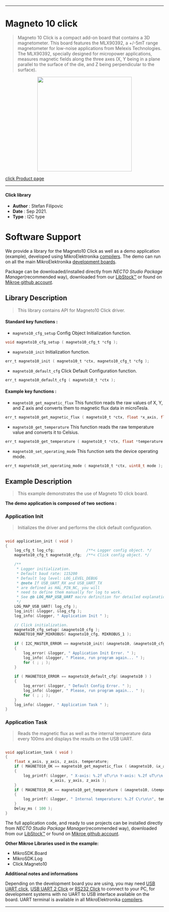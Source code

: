 
---
# Magneto 10 click

> Magneto 10 Click is a compact add-on board that contains a 3D magnetometer. This board features the MLX90392, a +/-5mT range magnetometer for low-noise applications from Melexis Technologies. The MLX90392, specially designed for micropower applications, measures magnetic fields along the three axes (X, Y being in a plane parallel to the surface of the die, and Z being perpendicular to the surface).

<p align="center">
  <img src="https://download.mikroe.com/images/click_for_ide/magneto10_click.png" height=300px>
</p>

[click Product page](https://www.mikroe.com/magneto-10-click)

---


#### Click library

- **Author**        : Stefan Filipovic
- **Date**          : Sep 2021.
- **Type**          : I2C type


# Software Support

We provide a library for the Magneto10 Click
as well as a demo application (example), developed using MikroElektronika
[compilers](https://www.mikroe.com/necto-studio).
The demo can run on all the main MikroElektronika [development boards](https://www.mikroe.com/development-boards).

Package can be downloaded/installed directly from *NECTO Studio Package Manager*(recommended way), downloaded from our [LibStock&trade;](https://libstock.mikroe.com) or found on [Mikroe github account](https://github.com/MikroElektronika/mikrosdk_click_v2/tree/master/clicks).

## Library Description

> This library contains API for Magneto10 Click driver.

#### Standard key functions :

- `magneto10_cfg_setup` Config Object Initialization function.
```c
void magneto10_cfg_setup ( magneto10_cfg_t *cfg );
```

- `magneto10_init` Initialization function.
```c
err_t magneto10_init ( magneto10_t *ctx, magneto10_cfg_t *cfg );
```

- `magneto10_default_cfg` Click Default Configuration function.
```c
err_t magneto10_default_cfg ( magneto10_t *ctx );
```

#### Example key functions :

- `magneto10_get_magnetic_flux` This function reads the raw values of X, Y, and Z axis and converts them to magnetic flux data in microTesla.
```c
err_t magneto10_get_magnetic_flux ( magneto10_t *ctx, float *x_axis, float *y_axis, float *z_axis );
```

- `magneto10_get_temperature` This function reads the raw temperature value and converts it to Celsius.
```c
err_t magneto10_get_temperature ( magneto10_t *ctx, float *temperature );
```

- `magneto10_set_operating_mode` This function sets the device operating mode.
```c
err_t magneto10_set_operating_mode ( magneto10_t *ctx, uint8_t mode );
```

## Example Description

> This example demonstrates the use of Magneto 10 click board.

**The demo application is composed of two sections :**

### Application Init

> Initializes the driver and performs the click default configuration.

```c

void application_init ( void )
{
    log_cfg_t log_cfg;              /**< Logger config object. */
    magneto10_cfg_t magneto10_cfg;  /**< Click config object. */

    /** 
     * Logger initialization.
     * Default baud rate: 115200
     * Default log level: LOG_LEVEL_DEBUG
     * @note If USB_UART_RX and USB_UART_TX 
     * are defined as HAL_PIN_NC, you will 
     * need to define them manually for log to work. 
     * See @b LOG_MAP_USB_UART macro definition for detailed explanation.
     */
    LOG_MAP_USB_UART( log_cfg );
    log_init( &logger, &log_cfg );
    log_info( &logger, " Application Init " );

    // Click initialization.
    magneto10_cfg_setup( &magneto10_cfg );
    MAGNETO10_MAP_MIKROBUS( magneto10_cfg, MIKROBUS_1 );
    
    if ( I2C_MASTER_ERROR == magneto10_init( &magneto10, &magneto10_cfg ) ) 
    {
        log_error( &logger, " Application Init Error. " );
        log_info( &logger, " Please, run program again... " );
        for ( ; ; );
    }
    
    if ( MAGNETO10_ERROR == magneto10_default_cfg( &magneto10 ) ) 
    {
        log_error( &logger, " Default Config Error. " );
        log_info( &logger, " Please, run program again... " );
        for ( ; ; );
    }
    log_info( &logger, " Application Task " );
}

```

### Application Task

> Reads the magnetic flux as well as the internal temperature data every 100ms and displays the results on the USB UART.

```c

void application_task ( void )
{
    float x_axis, y_axis, z_axis, temperature;
    if ( MAGNETO10_OK == magneto10_get_magnetic_flux ( &magneto10, &x_axis, &y_axis, &z_axis ) )
    {
        log_printf( &logger, " X-axis: %.2f uT\r\n Y-axis: %.2f uT\r\n Z-axis: %.2f uT\r\n", 
                    x_axis, y_axis, z_axis );
    }
    if ( MAGNETO10_OK == magneto10_get_temperature ( &magneto10, &temperature ) )
    {
        log_printf( &logger, " Internal temperature: %.2f C\r\n\n", temperature );
    }
    Delay_ms ( 100 );
}

```

The full application code, and ready to use projects can be installed directly from *NECTO Studio Package Manager*(recommended way), downloaded from our [LibStock&trade;](https://libstock.mikroe.com) or found on [Mikroe github account](https://github.com/MikroElektronika/mikrosdk_click_v2/tree/master/clicks).

**Other Mikroe Libraries used in the example:**

- MikroSDK.Board
- MikroSDK.Log
- Click.Magneto10

**Additional notes and informations**

Depending on the development board you are using, you may need
[USB UART click](https://www.mikroe.com/usb-uart-click),
[USB UART 2 Click](https://www.mikroe.com/usb-uart-2-click) or
[RS232 Click](https://www.mikroe.com/rs232-click) to connect to your PC, for
development systems with no UART to USB interface available on the board. UART
terminal is available in all MikroElektronika
[compilers](https://shop.mikroe.com/compilers).

---
